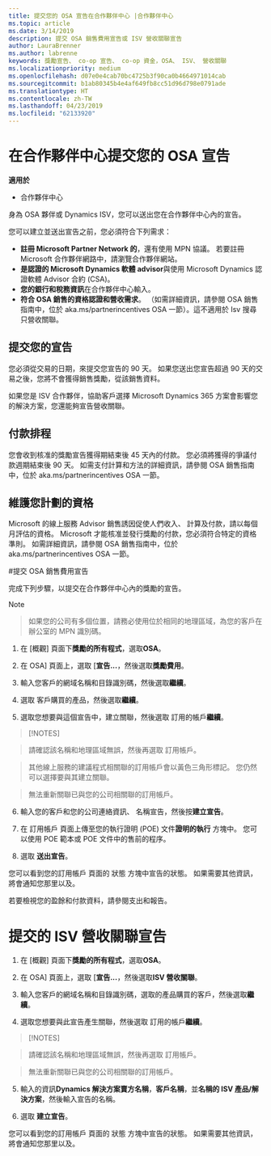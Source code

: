 ```yaml
---
title: 提交您的 OSA 宣告在合作夥伴中心 |合作夥伴中心
ms.topic: article
ms.date: 3/14/2019
description: 提交 OSA 銷售費用宣告或 ISV 營收關聯宣告
author: LauraBrenner
ms.author: labrenne
keywords: 獎勵宣告、 co-op 宣告、 co-op 資金，OSA、 ISV、 營收關聯
ms.localizationpriority: medium
ms.openlocfilehash: d07e0e4cab70bc4725b3f90ca0b4664971014cab
ms.sourcegitcommit: b1ab80345b4e4af649fb8cc51d96d798e0791ade
ms.translationtype: HT
ms.contentlocale: zh-TW
ms.lasthandoff: 04/23/2019
ms.locfileid: "62133920"
---
```

# <a name="submit-your-osa-claims-in-partner-center"></a>在合作夥伴中心提交您的 OSA 宣告

**適用於**

-  合作夥伴中心

身為 OSA 夥伴或 Dynamics ISV，您可以送出您在合作夥伴中心內的宣告。 

您可以建立並送出宣告之前，您必須符合下列需求： 
-   **註冊 Microsoft Partner Network 的**，還有使用 MPN 協議。 若要註冊 Microsoft 合作夥伴網路中，請瀏覽合作夥伴網站。 
-   **是認證的 Microsoft Dynamics 軟體 advisor**與使用 Microsoft Dynamics 認證軟體 Advisor 合約 (CSA)。 
-   **您的銀行和稅務資訊**在合作夥伴中心輸入。 
-   **符合 OSA 銷售的資格認證和營收需求**。 （如需詳細資訊，請參閱 OSA 銷售指南中，位於 aka.ms/partnerincentives OSA 一節）。這不適用於 Isv 搜尋只營收關聯。 

## <a name="submitting-your-claim"></a>提交您的宣告

您必須從交易的日期，來提交您宣告的 90 天。 如果您送出您宣告超過 90 天的交易之後，您將不會獲得銷售獎勵，從該銷售資料。 

如果您是 ISV 合作夥伴，協助客戶選擇 Microsoft Dynamics 365 方案會影響您的解決方案，您還能夠宣告營收關聯。   

## <a name="payment-schedule"></a>付款排程

您會收到核准的獎勵宣告獲得期結束後 45 天內的付款。 您必須將獲得的爭議付款週期結束後 90 天。 如需支付計算和方法的詳細資訊，請參閱 OSA 銷售指南中，位於 aka.ms/partnerincentives OSA 一節。

## <a name="maintaining-your-program-eligibility"></a>維護您計劃的資格

Microsoft 的線上服務 Advisor 銷售誘因促使人們收入、 計算及付款，請以每個月評估的資格。 Microsoft 才能核准並發行獎勵的付款，您必須符合特定的資格準則。 如需詳細資訊，請參閱 OSA 銷售指南中，位於 aka.ms/partnerincentives OSA 一節。

#<a name="submit-an-osa-sell-fee-claim"></a>提交 OSA 銷售費用宣告

完成下列步驟，以提交在合作夥伴中心內的獎勵的宣告。  

>[!NOTE]

>如果您的公司有多個位置，請務必使用位於相同的地理區域，為您的客戶在辦公室的 MPN 識別碼。 

1.  在 [概觀] 頁面下**獎勵的所有程式**，選取**OSA**。

2.  在 OSA] 頁面上，選取 [**宣告...**，然後選取**獎勵費用**。

3.  輸入您客戶的網域名稱和目錄識別碼，然後選取**繼續**。 

4.  選取 客戶購買的產品，然後選取**繼續**。 

5.  選取您想要與這個宣告中，建立關聯，然後選取 訂用的帳戶**繼續**。

>[!NOTES]

>請確認該名稱和地理區域無誤，然後再選取 訂用帳戶。 

>其他線上服務的建議程式相關聯的訂用帳戶會以黃色三角形標記。 您仍然可以選擇要與其建立關聯。 

>無法重新關聯已與您的公司相關聯的訂用帳戶。  

6.  輸入您的客戶和您的公司連絡資訊、 名稱宣告，然後按**建立宣告**。 

7.  在 訂用帳戶 頁面上傳至您的執行證明 (POE) 文件**證明的執行** 方塊中。 您可以使用 POE 範本或 POE 文件中的售前的程序。 

8.  選取 **送出宣告**。    

您可以看到您的訂用帳戶 頁面的 狀態 方塊中宣告的狀態。 如果需要其他資訊，將會通知您那里以及。

若要檢視您的盈餘和付款資料，請參閱支出和報告。 
 
# <a name="submit-an-isv-revenue-association-claim"></a>提交的 ISV 營收關聯宣告

1.  在 [概觀] 頁面下**獎勵的所有程式**，選取**OSA**。

2.  在 OSA] 頁面上，選取 [**宣告...**，然後選取**ISV 營收關聯**。

3.  輸入您客戶的網域名稱和目錄識別碼，選取的產品購買的客戶，然後選取**繼續**。 

4.  選取您想要與此宣告產生關聯，然後選取 訂用的帳戶**繼續**。

>[!NOTES]

>請確認該名稱和地理區域無誤，然後再選取 訂用帳戶。 

>無法重新關聯已與您的公司相關聯的訂用帳戶。  

5.  輸入的資訊**Dynamics 解決方案賣方名稱**，**客戶名稱**，並**名稱的 ISV 產品/解決方案**，然後輸入宣告的名稱。 

6.  選取 **建立宣告**。 

您可以看到您的訂用帳戶 頁面的 狀態 方塊中宣告的狀態。 如果需要其他資訊，將會通知您那里以及。
